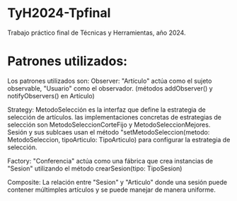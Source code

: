 # TyH2024-Tpfinal
Trabajo práctico final de Técnicas y Herramientas, año 2024.

# Patrones utilizados:

Los patrones utilizados son:
Observer: "Artículo" actúa como el sujeto observable, "Usuario" como el observador. (métodos addObserver() y notifyObservers() en Artículo)

Strategy: MetodoSelección es la interfaz que define la estrategia de selección de artículos. las implementaciones concretas de estrategias de selección son MetodoSeleccionCorteFijo y MetodoSeleccionMejores.
Sesión y sus sublcaes usan el método "setMetodoSeleccion(metodo: MetodoSeleccion, tipoArticulo: TipoArticulo) para configurar la estrategia de selección.

Factory: "Conferencia" actúa como una fábrica que crea instancias de "Sesion" utilizando el método crearSesion(tipo: TipoSesion)

Composite: La relación entre "Sesion" y "Articulo" donde una sesión puede contener múltimples artículos y se puede manejar de manera uniforme.